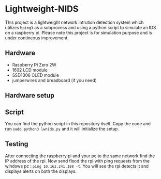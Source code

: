 # Lightweight-NIDS
This project is a lightweight network intrution detection system which utilizes `hping3` as a subprocess and using a python script to simulate an IDS on a raspberry pi. Please note this project is for simulation purpose
and is under contineous improvement. 

## Hardware
- Raspberry Pi Zero 2W
- 1602 LCD module
- SSD1306 OLED module
- jumperwires and breadboard (if you need)

## Hardware setup

## Script
You can find the python script in this repository itself. Copy the code and run `sudo python3 lwnids.py` and it will initialize the setup.

## Testing
After connecting the raspberry pi and your pc to the same network find the IP address of the rpi. Now send flood the rpi with ping requests from the windows pc : `ping 10.162.241.188 -t`.
You will see the rpi detects it and displays alerts on both the displays.
